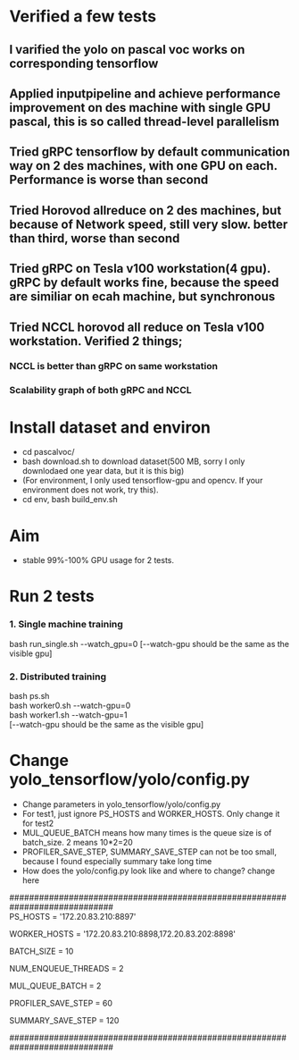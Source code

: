 # Verified a few tests

## I varified the yolo on pascal voc works on corresponding tensorflow
## Applied inputpipeline and achieve performance improvement on des machine with single GPU pascal, this is so called thread-level parallelism
## Tried gRPC tensorflow by default communication way on 2 des machines, with one GPU on each. Performance is worse than second
## Tried Horovod allreduce on 2 des machines, but because of Network speed, still very slow. better than third, worse than second
## Tried gRPC on Tesla v100 workstation(4 gpu). gRPC by default works fine, because the speed are similiar on ecah machine, but synchronous
## Tried NCCL horovod all reduce on Tesla v100 workstation. Verified 2 things;
### NCCL is better than gRPC on same workstation
### Scalability graph of both gRPC and NCCL

# Install dataset and environ
- cd pascalvoc/  
- bash download.sh  to download dataset(500 MB, sorry I only downlodaed one year data, but it is this big)
- (For environment, I only used tensorflow-gpu and opencv. If your environment does not work, try this). 
- cd env, bash build_env.sh


# Aim
- stable 99%-100% GPU usage for 2 tests.

#  Run 2 tests
### 1. Single machine training 
bash run_single.sh --watch_gpu=0 [--watch-gpu should be the same as the visible gpu]
### 2. Distributed training  
bash ps.sh  
bash worker0.sh --watch-gpu=0  
bash worker1.sh  --watch-gpu=1  
[--watch-gpu should be the same as the visible gpu]

# Change yolo_tensorflow/yolo/config.py
- Change parameters in yolo_tensorflow/yolo/config.py  
- For test1, just ignore PS_HOSTS and WORKER_HOSTS. Only change it for test2
- MUL_QUEUE_BATCH means how many times is the queue size is of batch_size. 2 means 10*2=20
- PROFILER_SAVE_STEP, SUMMARY_SAVE_STEP can not be too small, because I found especially summary take long time
- How does the yolo/config.py look like and where to change? change here  

#############################################################################  
PS_HOSTS  = '172.20.83.210:8897'  

WORKER_HOSTS = '172.20.83.210:8898,172.20.83.202:8898'  

BATCH_SIZE = 10  

NUM_ENQUEUE_THREADS = 2  

MUL_QUEUE_BATCH = 2  

PROFILER_SAVE_STEP = 60  

SUMMARY_SAVE_STEP = 120  

#############################################################################  
